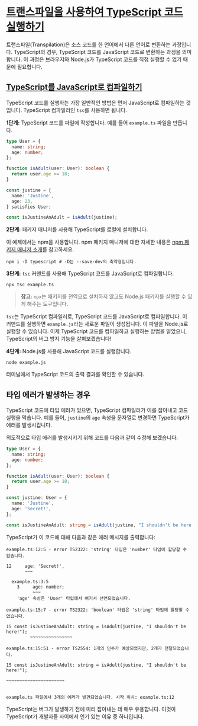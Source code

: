 # [트랜스파일을 사용하여 TypeScript 코드 실행하기](https://nodejs.org/en/learn/typescript/introduction#running-typescript-code-using-transpilation)

트랜스파일(Transpilation)은 소스 코드를 한 언어에서 다른 언어로 변환하는 과정입니다. TypeScript의 경우, TypeScript 코드를 JavaScript 코드로 변환하는 과정을 의미합니다. 이 과정은 브라우저와 Node.js가 TypeScript 코드를 직접 실행할 수 없기 때문에 필요합니다.


## [TypeScript를 JavaScript로 컴파일하기](https://nodejs.org/en/learn/typescript/introduction#compiling-typescript-to-javascript)

TypeScript 코드를 실행하는 가장 일반적인 방법은 먼저 JavaScript로 컴파일하는 것입니다. TypeScript 컴파일러인 `tsc`를 사용하면 됩니다.

**1단계:** TypeScript 코드를 파일에 작성합니다. 예를 들어 `example.ts` 파일을 만듭니다.

```typescript
type User = {
  name: string;
  age: number;
};

function isAdult(user: User): boolean {
  return user.age >= 18;
}

const justine = {
  name: 'Justine',
  age: 23,
} satisfies User;

const isJustineAnAdult = isAdult(justine);
```

**2단계:** 패키지 매니저를 사용해 TypeScript를 로컬에 설치합니다.

이 예제에서는 npm을 사용합니다. npm 패키지 매니저에 대한 자세한 내용은 [npm 패키지 매니저 소개](https://nodejs.org/en/learn/getting-started/an-introduction-to-the-npm-package-manager)를 참고하세요.

```shell
npm i -D typescript # -D는 --save-dev의 축약형입니다.
```

**3단계:** `tsc` 커맨드를 사용해 TypeScript 코드를 JavaScript로 컴파일합니다.

```shell
npx tsc example.ts
```

> **참고:** `npx`는 패키지를 전역으로 설치하지 않고도 Node.js 패키지를 실행할 수 있게 해주는 도구입니다.

`tsc`는 TypeScript 컴파일러로, TypeScript 코드를 JavaScript로 컴파일합니다. 이 커맨드를 실행하면 `example.js`라는 새로운 파일이 생성됩니다. 이 파일을 Node.js로 실행할 수 있습니다. 이제 TypeScript 코드를 컴파일하고 실행하는 방법을 알았으니, TypeScript의 버그 방지 기능을 살펴보겠습니다!

**4단계:** Node.js를 사용해 JavaScript 코드를 실행합니다.

```shell
node example.js
```

터미널에서 TypeScript 코드의 출력 결과를 확인할 수 있습니다.


## 타입 에러가 발생하는 경우

TypeScript 코드에 타입 에러가 있으면, TypeScript 컴파일러가 이를 잡아내고 코드 실행을 막습니다. 예를 들어, `justine`의 `age` 속성을 문자열로 변경하면 TypeScript가 에러를 발생시킵니다.

의도적으로 타입 에러를 발생시키기 위해 코드를 다음과 같이 수정해 보겠습니다:

```typescript
type User = {
  name: string;
  age: number;
};

function isAdult(user: User): boolean {
  return user.age >= 18;
}

const justine: User = {
  name: 'Justine',
  age: 'Secret!',
};

const isJustineAnAdult: string = isAdult(justine, "I shouldn't be here!");
```

TypeScript가 이 코드에 대해 다음과 같은 에러 메시지를 출력합니다:

```
example.ts:12:5 - error TS2322: 'string' 타입은 'number' 타입에 할당할 수 없습니다.

12     age: 'Secret!',
       ~~~

  example.ts:3:5
    3     age: number;
          ~~~
    'age' 속성은 'User' 타입에서 여기서 선언되었습니다.

example.ts:15:7 - error TS2322: 'boolean' 타입은 'string' 타입에 할당할 수 없습니다.

15 const isJustineAnAdult: string = isAdult(justine, "I shouldn't be here!");
         ~~~~~~~~~~~~~~~~

example.ts:15:51 - error TS2554: 1개의 인수가 예상되었지만, 2개가 전달되었습니다.

15 const isJustineAnAdult: string = isAdult(justine, "I shouldn't be here!");
                                                     ~~~~~~~~~~~~~~~~~~~~~~


example.ts 파일에서 3개의 에러가 발견되었습니다. 시작 위치: example.ts:12
```

TypeScript는 버그가 발생하기 전에 미리 잡아내는 데 매우 유용합니다. 이것이 TypeScript가 개발자들 사이에서 인기 있는 이유 중 하나입니다.


